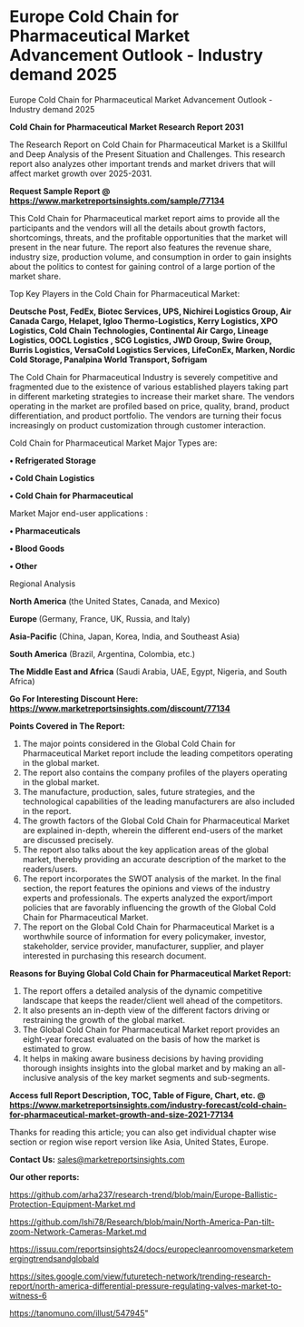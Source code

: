 # Europe Cold Chain for Pharmaceutical Market Advancement Outlook - Industry demand 2025
Europe Cold Chain for Pharmaceutical Market Advancement Outlook - Industry demand 2025

<strong>Cold Chain for Pharmaceutical Market Research Report 2031</strong>

The Research Report on Cold Chain for Pharmaceutical Market is a Skillful and Deep Analysis of the Present Situation and Challenges. This research report also analyzes other important trends and market drivers that will affect market growth over 2025-2031.

<strong>Request Sample Report @ <a href=https://www.marketreportsinsights.com/sample/77134>https://www.marketreportsinsights.com/sample/77134</a></strong>

This Cold Chain for Pharmaceutical market report aims to provide all the participants and the vendors will all the details about growth factors, shortcomings, threats, and the profitable opportunities that the market will present in the near future. The report also features the revenue share, industry size, production volume, and consumption in order to gain insights about the politics to contest for gaining control of a large portion of the market share.

Top Key Players in the Cold Chain for Pharmaceutical Market:

<strong>Deutsche Post, FedEx, Biotec Services, UPS, Nichirei Logistics Group, Air Canada Cargo, Helapet, Igloo Thermo-Logistics, Kerry Logistics, XPO Logistics, Cold Chain Technologies, Continental Air Cargo, Lineage Logistics, OOCL Logistics , SCG Logistics, JWD Group, Swire Group, Burris Logistics, VersaCold Logistics Services, LifeConEx, Marken, Nordic Cold Storage, Panalpina World Transport, Sofrigam</strong>

The Cold Chain for Pharmaceutical Industry is severely competitive and fragmented due to the existence of various established players taking part in different marketing strategies to increase their market share. The vendors operating in the market are profiled based on price, quality, brand, product differentiation, and product portfolio. The vendors are turning their focus increasingly on product customization through customer interaction.

Cold Chain for Pharmaceutical Market Major Types are:

<strong>• Refrigerated Storage

• Cold Chain Logistics

• Cold Chain for Pharmaceutical</strong>

Market Major end-user applications :

<strong>• Pharmaceuticals

• Blood Goods

• Other</strong>

Regional Analysis

</u><strong><b>North America</b></strong> (the United States, Canada, and Mexico)

<strong><b>Europe </b></strong>(Germany, France, UK, Russia, and Italy)

<strong><b>Asia-Pacific</b></strong> (China, Japan, Korea, India, and Southeast Asia)

<strong><b>South America</b></strong> (Brazil, Argentina, Colombia, etc.)

<strong><b>The Middle East and Africa</b></strong> (Saudi Arabia, UAE, Egypt, Nigeria, and South Africa)

<strong>Go For Interesting Discount Here: <a href=https://www.marketreportsinsights.com/discount/77134>https://www.marketreportsinsights.com/discount/77134</a></strong>

<strong>Points Covered in The Report:</strong>
<ol>
  <li>The major points considered in the Global Cold Chain for Pharmaceutical Market report include the leading competitors operating in the global market.</li>
  <li>The report also contains the company profiles of the players operating in the global market.</li>
  <li>The manufacture, production, sales, future strategies, and the technological capabilities of the leading manufacturers are also included in the report.</li>
  <li>The growth factors of the Global Cold Chain for Pharmaceutical Market are explained in-depth, wherein the different end-users of the market are discussed precisely.</li>
  <li>The report also talks about the key application areas of the global market, thereby providing an accurate description of the market to the readers/users.</li>
  <li>The report incorporates the SWOT analysis of the market. In the final section, the report features the opinions and views of the industry experts and professionals. The experts analyzed the export/import policies that are favorably influencing the growth of the Global Cold Chain for Pharmaceutical Market.</li>
  <li>The report on the Global Cold Chain for Pharmaceutical Market is a worthwhile source of information for every policymaker, investor, stakeholder, service provider, manufacturer, supplier, and player interested in purchasing this research document.</li>
</ol>
<strong>Reasons for Buying Global Cold Chain for Pharmaceutical Market Report:</strong>

<ol>
  <li>The report offers a detailed analysis of the dynamic competitive landscape that keeps the reader/client well ahead of the competitors.</li>
  <li>It also presents an in-depth view of the different factors driving or restraining the growth of the global market.</li>
  <li>The Global Cold Chain for Pharmaceutical Market report provides an eight-year forecast evaluated on the basis of how the market is estimated to grow.</li>
  <li>It helps in making aware business decisions by having providing thorough insights insights into the global market and by making an all-inclusive analysis of the key market segments and sub-segments.</li>
</ol>
<strong>Access full Report Description, TOC, Table of Figure, Chart, etc. @ <a href=https://www.marketreportsinsights.com/industry-forecast/cold-chain-for-pharmaceutical-market-growth-and-size-2021-77134>https://www.marketreportsinsights.com/industry-forecast/cold-chain-for-pharmaceutical-market-growth-and-size-2021-77134</a></strong>


Thanks for reading this article; you can also get individual chapter wise section or region wise report version like Asia, United States, Europe.

<strong>Contact Us:</strong>
sales@marketreportsinsights.com

<strong>Our other reports:</strong>

<a href=https://github.com/arha237/research-trend/blob/main/Europe-Ballistic-Protection-Equipment-Market.md>https://github.com/arha237/research-trend/blob/main/Europe-Ballistic-Protection-Equipment-Market.md</a>

<a href=https://github.com/Ishi78/Research/blob/main/North-America-Pan-tilt-zoom-Network-Cameras-Market.md>https://github.com/Ishi78/Research/blob/main/North-America-Pan-tilt-zoom-Network-Cameras-Market.md</a>

<a href=https://issuu.com/reportsinsights24/docs/europecleanroomovensmarketemergingtrendsandglobald>https://issuu.com/reportsinsights24/docs/europecleanroomovensmarketemergingtrendsandglobald</a>

<a href=https://sites.google.com/view/futuretech-network/trending-research-report/north-america-differential-pressure-regulating-valves-market-to-witness-6>https://sites.google.com/view/futuretech-network/trending-research-report/north-america-differential-pressure-regulating-valves-market-to-witness-6</a>

<a href=https://tanomuno.com/illust/547945>https://tanomuno.com/illust/547945</a>"
